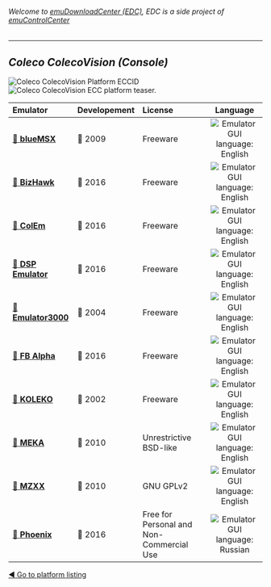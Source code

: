 ###### Welcome to [emuDownloadCenter (EDC)](https://github.com/PhoenixInteractiveNL/emuDownloadCenter/wiki/), EDC is a side project of [emuControlCenter](https://github.com/PhoenixInteractiveNL/emuControlCenter/wiki/)
***
## _Coleco ColecoVision (Console)_
![](https://raw.githubusercontent.com/wiki/PhoenixInteractiveNL/emuDownloadCenter/images_platform/ecc_col_cell.png "Coleco ColecoVision Platform ECCID")
![](https://raw.githubusercontent.com/wiki/PhoenixInteractiveNL/emuDownloadCenter/images_platform/ecc_col_teaser.png "Coleco ColecoVision ECC platform teaser.")

| Emulator | Developement | License | Language |
|:---------|:-------------|:--------|:--------:|
| [:file_folder: **blueMSX**](https://github.com/PhoenixInteractiveNL/emuDownloadCenter/wiki/Emulator-bluemsx#menu) | :red_circle: 2009 | Freeware | ![](https://raw.githubusercontent.com/wiki/PhoenixInteractiveNL/emuDownloadCenter/images_flags/icon_flag_EN_24.png "Emulator GUI language: English") |
| [:file_folder: **BizHawk**](https://github.com/PhoenixInteractiveNL/emuDownloadCenter/wiki/Emulator-bizhawk#menu) | :large_blue_circle: 2016 | Freeware | ![](https://raw.githubusercontent.com/wiki/PhoenixInteractiveNL/emuDownloadCenter/images_flags/icon_flag_EN_24.png "Emulator GUI language: English") |
| [:file_folder: **ColEm**](https://github.com/PhoenixInteractiveNL/emuDownloadCenter/wiki/Emulator-colem#menu) | :large_blue_circle: 2016 | Freeware | ![](https://raw.githubusercontent.com/wiki/PhoenixInteractiveNL/emuDownloadCenter/images_flags/icon_flag_EN_24.png "Emulator GUI language: English") |
| [:file_folder: **DSP Emulator**](https://github.com/PhoenixInteractiveNL/emuDownloadCenter/wiki/Emulator-dsp#menu) | :large_blue_circle: 2016 | Freeware | ![](https://raw.githubusercontent.com/wiki/PhoenixInteractiveNL/emuDownloadCenter/images_flags/icon_flag_EN_24.png "Emulator GUI language: English") |
| [:file_folder: **Emulator3000**](https://github.com/PhoenixInteractiveNL/emuDownloadCenter/wiki/Emulator-emulator3000#menu) | :red_circle: 2004 | Freeware | ![](https://raw.githubusercontent.com/wiki/PhoenixInteractiveNL/emuDownloadCenter/images_flags/icon_flag_EN_24.png "Emulator GUI language: English") |
| [:file_folder: **FB Alpha**](https://github.com/PhoenixInteractiveNL/emuDownloadCenter/wiki/Emulator-fbalpha#menu) | :large_blue_circle: 2016 | Freeware | ![](https://raw.githubusercontent.com/wiki/PhoenixInteractiveNL/emuDownloadCenter/images_flags/icon_flag_EN_24.png "Emulator GUI language: English") |
| [:file_folder: **KOLEKO**](https://github.com/PhoenixInteractiveNL/emuDownloadCenter/wiki/Emulator-koleko#menu) | :red_circle: 2002 | Freeware | ![](https://raw.githubusercontent.com/wiki/PhoenixInteractiveNL/emuDownloadCenter/images_flags/icon_flag_EN_24.png "Emulator GUI language: English") |
| [:file_folder: **MEKA**](https://github.com/PhoenixInteractiveNL/emuDownloadCenter/wiki/Emulator-meka#menu) | :red_circle: 2010 | Unrestrictive BSD-like | ![](https://raw.githubusercontent.com/wiki/PhoenixInteractiveNL/emuDownloadCenter/images_flags/icon_flag_EN_24.png "Emulator GUI language: English") |
| [:file_folder: **MZXX**](https://github.com/PhoenixInteractiveNL/emuDownloadCenter/wiki/Emulator-mzxx#menu) | :red_circle: 2010 | GNU GPLv2 | ![](https://raw.githubusercontent.com/wiki/PhoenixInteractiveNL/emuDownloadCenter/images_flags/icon_flag_EN_24.png "Emulator GUI language: English") |
| [:file_folder: **Phoenix**](https://github.com/PhoenixInteractiveNL/emuDownloadCenter/wiki/Emulator-phoenix#menu) | :large_blue_circle: 2016 | Free for Personal and Non-Commercial Use | ![](https://raw.githubusercontent.com/wiki/PhoenixInteractiveNL/emuDownloadCenter/images_flags/icon_flag_RU_24.png "Emulator GUI language: Russian") |

[:arrow_backward: Go to platform listing](https://github.com/PhoenixInteractiveNL/emuDownloadCenter/wiki/EDC-Platform-List)
